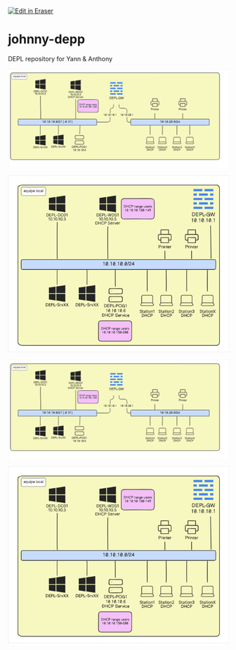 <p><a target="_blank" href="https://app.eraser.io/workspace/UlXddkWAqR9p46ACUGX3" id="edit-in-eraser-github-link"><img alt="Edit in Eraser" src="https://firebasestorage.googleapis.com/v0/b/second-petal-295822.appspot.com/o/images%2Fgithub%2FOpen%20in%20Eraser.svg?alt=media&amp;token=968381c8-a7e7-472a-8ed6-4a6626da5501"></a></p>

# johnny-depp
DEPL repository for Yann & Anthony

![Figure 1](/.eraser/UlXddkWAqR9p46ACUGX3___uz7sTbrDV2bvpLzex5kzFZIrBMH2___---figure---GkjyNI6vbj-TF_WgMzir2---figure---G-dXK-L7drDANYuhPRGGaw.png "Figure 1")

![Figure 2](/.eraser/UlXddkWAqR9p46ACUGX3___uz7sTbrDV2bvpLzex5kzFZIrBMH2___---figure---jhj90tzZWSpEpajr8W1tc---figure---QpYWrFzQdeuC1C_aPQqUig.png "Figure 2")

![Figure 1](/.eraser/UlXddkWAqR9p46ACUGX3___uz7sTbrDV2bvpLzex5kzFZIrBMH2___---figure---GkjyNI6vbj-TF_WgMzir2---figure---G-dXK-L7drDANYuhPRGGaw.png "Figure 1")

![Figure 2](/.eraser/UlXddkWAqR9p46ACUGX3___uz7sTbrDV2bvpLzex5kzFZIrBMH2___---figure---jhj90tzZWSpEpajr8W1tc---figure---QpYWrFzQdeuC1C_aPQqUig.png "Figure 2")





<!--- Eraser file: https://app.eraser.io/workspace/UlXddkWAqR9p46ACUGX3 --->